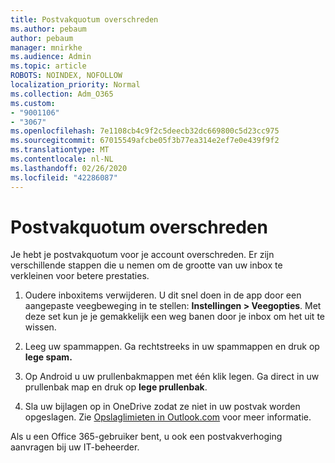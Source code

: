 ```yaml
---
title: Postvakquotum overschreden
ms.author: pebaum
author: pebaum
manager: mnirkhe
ms.audience: Admin
ms.topic: article
ROBOTS: NOINDEX, NOFOLLOW
localization_priority: Normal
ms.collection: Adm_O365
ms.custom:
- "9001106"
- "3067"
ms.openlocfilehash: 7e1108cb4c9f2c5deecb32dc669800c5d23cc975
ms.sourcegitcommit: 67015549afcbe05f3b77ea314e2ef7e0e439f9f2
ms.translationtype: MT
ms.contentlocale: nl-NL
ms.lasthandoff: 02/26/2020
ms.locfileid: "42286087"
---
```

# <a name="mailbox-quota-exceeded"></a>Postvakquotum overschreden

Je hebt je postvakquotum voor je account overschreden. Er zijn verschillende stappen die u nemen om de grootte van uw inbox te verkleinen voor betere prestaties.

1. Oudere inboxitems verwijderen. U dit snel doen in de app door een aangepaste veegbeweging in te stellen: **Instellingen > Veegopties**. Met deze set kun je je gemakkelijk een weg banen door je inbox om het uit te wissen.

2. Leeg uw spammappen. Ga rechtstreeks in uw spammappen en druk op **lege spam.**

3. Op Android u uw prullenbakmappen met één klik legen. Ga direct in uw prullenbak map en druk op **lege prullenbak**. 

4. Sla uw bijlagen op in OneDrive zodat ze niet in uw postvak worden opgeslagen. Zie [Opslaglimieten in Outlook.com](https://support.office.com/article/storage-limits-in-outlook-com-7ac99134-69e5-4619-ac0b-2d313bba5e9e) voor meer informatie. 

Als u een Office 365-gebruiker bent, u ook een postvakverhoging aanvragen bij uw IT-beheerder.